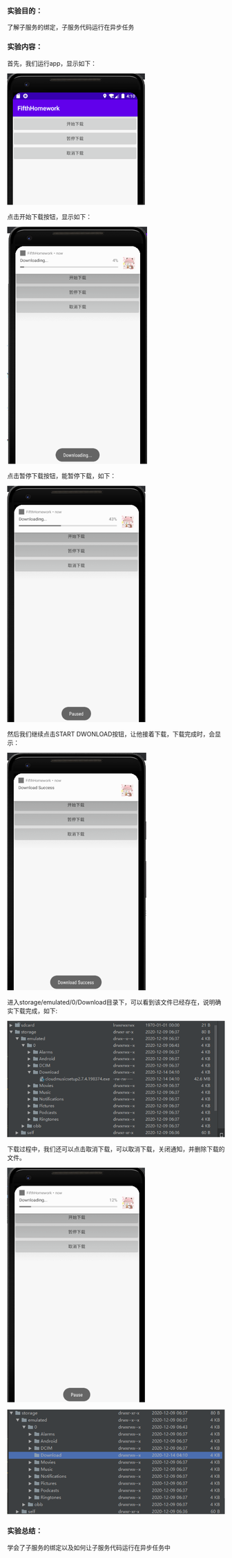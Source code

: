 ### 实验目的：

 了解子服务的绑定，子服务代码运行在异步任务 

### 实验内容：

首先，我们运行app，显示如下：

![image-20201214121006872](实验报告11.assets/image-20201214121006872.png)

点击开始下载按钮，显示如下：

![image-20201214121021015](实验报告11.assets/image-20201214121021015.png)

点击暂停下载按钮，能暂停下载，如下：

![image-20201214121029784](实验报告11.assets/image-20201214121029784.png)

然后我们继续点击START DWONLOAD按钮，让他接着下载，下载完成时，会显示：

![image-20201214121056109](实验报告11.assets/image-20201214121056109.png)

进入storage/emulated/0/Download目录下，可以看到该文件已经存在，说明确实下载完成，如下:

![image-20201214121127220](实验报告11.assets/image-20201214121127220.png)

下载过程中，我们还可以点击取消下载，可以取消下载，关闭通知，并删除下载的文件。

![image-20201214121235485](实验报告11.assets/image-20201214121235485.png)

![image-20201214121248941](实验报告11.assets/image-20201214121248941.png)

### 实验总结：

学会了子服务的绑定以及如何让子服务代码运行在异步任务中 